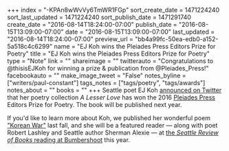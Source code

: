 +++
index = "-KPAn8wWvVy6TmWR1FGp"
sort_create_date = 1471224240
sort_last_updated = 1471224240
sort_publish_date = 1471291740
create_date = "2016-08-14T18:24:00-07:00"
publish_date = "2016-08-15T13:09:00-07:00"
date = "2016-08-15T13:09:00-07:00"
last_updated = "2016-08-14T18:24:00-07:00"
preview_url = "bb4a99fc-50ea-edb0-a152-5a518c4c6299"
name = "EJ Koh wins the Pleiades Press Editors Prize for Poetry"
title = "EJ Koh wins the Pleiades Press Editors Prize for Poetry"
type = "Note"
link = ""
shareimage = ""
twitterauto = "Congratulations to @thisisEJKoh for winning a prize & publication from @Pleiades_Press!"
facebookauto = ""
make_image_tweet = "False"
notes_byline = ["writers/paul-constant"]
tags_notes = ["tags/poetry", "tags/awards"]
notes_about = ""
books = ""
+++
Seattle poet EJ Koh [announced on Twitter](https://twitter.com/thisisEJKoh/status/764137891341611009?lang=en) that her poetry collection *A Lesser Love* has won the 2016 [Pleiades Press](http://pleiadespress.org/about/) Editors Prize for Poetry. The book will be published next year. 

If you'd like to learn more about Koh, we published her wonderful poem ["Korean War"](http://www.seattlereviewofbooks.com/notes/2015/10/06/korean-war/) last fall, and she will be a featured reader — along with poet Robert Lashley and Seattle author Sherman Alexie — at [the *Seattle Review of Books* reading at Bumbershoot](http://bumbershoot.com/lineup#!programmation=artist$seattle-review-of-books-featuring-sherman-alexie-robert-lashley-and-ej-koh/164) this year.